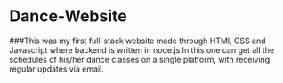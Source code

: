 # Dance-Website
###This was my first full-stack website made through HTMl, CSS and Javascript where backend is written in node.js
In this one can get all the schedules of his/her dance classes on a single platform, with receiving regular updates via email.
